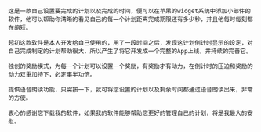     这是一款自己设置要完成的计划以及完成的时间，便可以在苹果的widget系统中添加小部件的软件，他可以帮助你清晰的看见自己的每一个计划距离完成期限还有多少秒，并且他每时每刻都在缩短。

    起初这款软件是本人开发给自己使用的，用了一段时间之后，发现这计划倒计时显示的设定，对自己完成制定的计划帮助很大，所以产生了将它开发成一个完整的App上线，并持续的完善它。

    独创的奖励模式，为每一个计划可以设置一个奖励，有奖励才有动力，在倒计时的压迫和奖励的动力双重加持下，必定事半功倍。

    提供语音朗读功能，只需按一下，就可将您设置的计划以及剩余时间都通过语音朗读出来，非常的方便。

    衷心的感谢您下载我的软件，如果我的软件能够帮助您更好的管理自己的计划，将是我最大的安慰。
